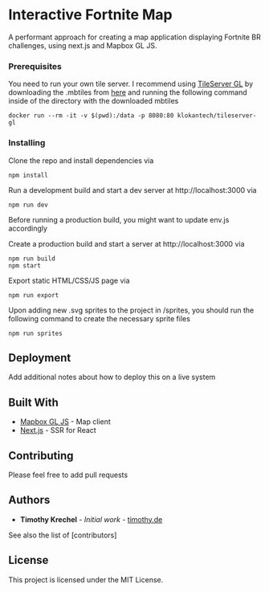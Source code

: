 # Interactive Fortnite Map

A performant approach for creating a map application displaying Fortnite BR challenges, using next.js and Mapbox GL JS.

### Prerequisites

You need to run your own tile server. I recommend using [TileServer GL](https://github.com/klokantech/tileserver-gl) by downloading the .mbtiles from [here](https://github.com/klokantech/tileserver-gl) and running the following command inside of the directory with the downloaded mbtiles
```
docker run --rm -it -v $(pwd):/data -p 8080:80 klokantech/tileserver-gl
```

### Installing

Clone the repo and install dependencies via

```
npm install
```

Run a development build and start a dev server at http://localhost:3000 via

```
npm run dev
```

Before running a production build, you might want to update env.js accordingly

Create a production build and start a server at http://localhost:3000 via

```
npm run build
npm start
```

Export static HTML/CSS/JS page via

```
npm run export
```


Upon adding new .svg sprites to the project in /sprites, you should run the following command to create the necessary sprite files

```
npm run sprites
```


## Deployment

Add additional notes about how to deploy this on a live system

## Built With

* [Mapbox GL JS](https://github.com/mapbox/mapbox-gl-js) - Map client
* [Next.js](https://github.com/zeit/next.js) - SSR for React

## Contributing

Please feel free to add pull requests


## Authors

* **Timothy Krechel** - *Initial work* - [timothy.de](https://www.timothy.de)

See also the list of [contributors]

## License

This project is licensed under the MIT License.
